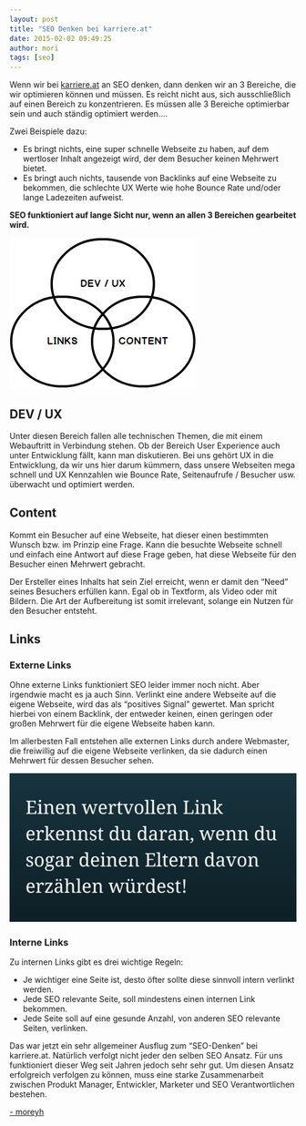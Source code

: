 ```yaml
---
layout: post
title: "SEO Denken bei karriere.at"
date: 2015-02-02 09:49:25
author: mori
tags: [seo]
---
```

Wenn wir bei <a href="http://www.karriere.at/">karriere.at</a> an SEO denken, dann denken wir an 3 Bereiche, die wir optimieren können und müssen. Es reicht nicht aus, sich ausschließlich auf einen Bereich zu konzentrieren. Es müssen alle 3 Bereiche optimierbar sein und auch ständig optimiert werden.<!--more-->...

Zwei Beispiele dazu:

* Es bringt nichts, eine super schnelle Webseite zu haben, auf dem wertloser Inhalt angezeigt wird, der dem Besucher keinen Mehrwert bietet.
* Es bringt auch nichts, tausende von Backlinks auf eine Webseite zu bekommen, die schlechte UX Werte wie hohe Bounce Rate und/oder lange Ladezeiten aufweist.

<strong>SEO funktioniert auf lange Sicht nur, wenn an allen 3 Bereichen gearbeitet wird.</strong>

![](/assets/images/seo-bei-karriereat/seo-saeulen.png)

## DEV / UX

Unter diesen Bereich fallen alle technischen Themen, die mit einem Webauftritt in Verbindung stehen. Ob der Bereich User Experience auch unter Entwicklung fällt, kann man diskutieren. Bei uns gehört UX in die Entwicklung, da wir uns hier darum kümmern, dass unsere Webseiten mega schnell und UX Kennzahlen wie Bounce Rate, Seitenaufrufe / Besucher usw. überwacht und optimiert werden.

## Content

Kommt ein Besucher auf eine Webseite, hat dieser einen bestimmten Wunsch bzw. im Prinzip eine Frage. Kann die besuchte Webseite schnell und einfach eine Antwort auf diese Frage geben, hat diese Webseite für den Besucher einen Mehrwert gebracht.

Der Ersteller eines Inhalts hat sein Ziel erreicht, wenn er damit den “Need” seines Besuchers erfüllen kann. Egal ob in Textform, als Video oder mit Bildern. Die Art der Aufbereitung ist somit irrelevant, solange ein Nutzen für den Besucher entsteht.

## Links

### Externe Links

Ohne externe Links funktioniert SEO leider immer noch nicht. Aber irgendwie macht es ja auch Sinn. Verlinkt eine andere Webseite auf die eigene Webseite, wird das als “positives Signal” gewertet. Man spricht hierbei von einem Backlink, der entweder keinen, einen geringen oder großen Mehrwert für die eigene Webseite haben kann.

Im allerbesten Fall entstehen alle externen Links durch andere Webmaster, die freiwillig auf die eigene Webseite verlinken, da sie dadurch einen Mehrwert für dessen Besucher sehen.

![](/assets/images/seo-bei-karriereat/wertvoller-link.png)

### Interne Links

Zu internen Links gibt es drei wichtige Regeln:

* Je wichtiger eine Seite ist, desto öfter sollte diese sinnvoll intern verlinkt werden.
* Jede SEO relevante Seite, soll mindestens einen internen Link bekommen.
* Jede Seite soll auf eine gesunde Anzahl, von anderen SEO relevante Seiten, verlinken.

Das war jetzt ein sehr allgemeiner Ausflug zum “SEO-Denken” bei karriere.at. Natürlich verfolgt nicht jeder den selben SEO Ansatz. Für uns funktioniert dieser Weg seit Jahren jedoch sehr sehr gut. Um diesen Ansatz erfolgreich verfolgen zu können, muss eine starke Zusammenarbeit zwischen Produkt Manager, Entwickler, Marketer und SEO Verantwortlichen bestehen.

<a href="https://www.twitter.com/moreyh" target="_blank">- moreyh</a>
